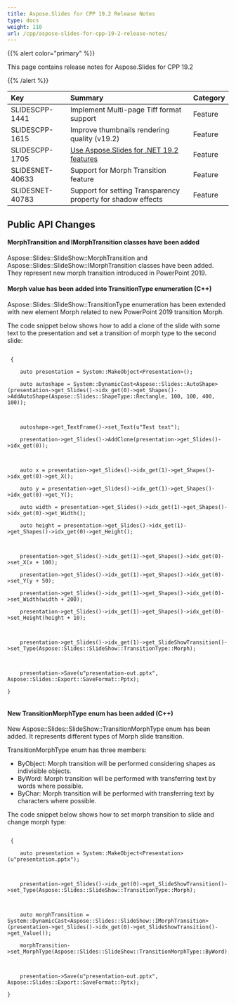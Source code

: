 ```yaml
---
title: Aspose.Slides for CPP 19.2 Release Notes
type: docs
weight: 110
url: /cpp/aspose-slides-for-cpp-19-2-release-notes/
---
```


{{% alert color="primary" %}} 

This page contains release notes for Aspose.Slides for CPP 19.2

{{% /alert %}} 

|**Key**|**Summary**|**Category**|
| :- | :- | :- |
|SLIDESCPP-1441|Implement Multi-page Tiff format support|Feature|
|SLIDESCPP-1615|Improve thumbnails rendering quality (v19.2)|Feature|
|SLIDESCPP-1705|[Use Aspose.Slides for .NET 19.2 features](https://docs.aspose.com/display/slidesnet/Aspose.Slides+for+.NET+19.2+Release+Notes)|Feature|
|SLIDESNET-40633|Support for Morph Transition feature|Feature|
|SLIDESNET-40783|Support for setting Transparency property for shadow effects|Feature|
## **Public API Changes**

#### **MorphTransition and IMorphTransition classes have been added**
Aspose::Slides::SlideShow::MorphTransition and Aspose::Slides::SlideShow::IMorphTransition classes have been added. They represent new morph transition introduced in PowerPoint 2019.
#### **Morph value has been added into TransitionType enumeration (C++)**
Aspose::Slides::SlideShow::TransitionType enumeration has been extended with new element Morph related to new PowerPoint 2019 transition Morph.

The code snippet below shows how to add a clone of the slide with some text to the presentation and set a transition of morph type to the second slide:

```

 {

    auto presentation = System::MakeObject<Presentation>();

    auto autoshape = System::DynamicCast<Aspose::Slides::AutoShape>(presentation->get_Slides()->idx_get(0)->get_Shapes()->AddAutoShape(Aspose::Slides::ShapeType::Rectangle, 100, 100, 400, 100));



    autoshape->get_TextFrame()->set_Text(u"Test text");

    presentation->get_Slides()->AddClone(presentation->get_Slides()->idx_get(0));



    auto x = presentation->get_Slides()->idx_get(1)->get_Shapes()->idx_get(0)->get_X();

    auto y = presentation->get_Slides()->idx_get(1)->get_Shapes()->idx_get(0)->get_Y();

    auto width = presentation->get_Slides()->idx_get(1)->get_Shapes()->idx_get(0)->get_Width();

    auto height = presentation->get_Slides()->idx_get(1)->get_Shapes()->idx_get(0)->get_Height();



    presentation->get_Slides()->idx_get(1)->get_Shapes()->idx_get(0)->set_X(x + 100);

    presentation->get_Slides()->idx_get(1)->get_Shapes()->idx_get(0)->set_Y(y + 50);

    presentation->get_Slides()->idx_get(1)->get_Shapes()->idx_get(0)->set_Width(width + 200);

    presentation->get_Slides()->idx_get(1)->get_Shapes()->idx_get(0)->set_Height(height + 10);



    presentation->get_Slides()->idx_get(1)->get_SlideShowTransition()->set_Type(Aspose::Slides::SlideShow::TransitionType::Morph);



    presentation->Save(u"presentation-out.pptx", Aspose::Slides::Export::SaveFormat::Pptx);

}


```
#### **New TransitionMorphType enum has been added (C++)**
New Aspose::Slides::SlideShow::TransitionMorphType enum has been added. It represents different types of Morph slide transition.

TransitionMorphType enum has three members:

- ByObject: Morph transition will be performed considering shapes as indivisible objects.
- ByWord: Morph transition will be performed with transferring text by words where possible.
- ByChar: Morph transition will be performed with transferring text by characters where possible.

The code snippet below shows how to set morph transition to slide and change morph type:

```

 {

    auto presentation = System::MakeObject<Presentation>(u"presentation.pptx");



    presentation->get_Slides()->idx_get(0)->get_SlideShowTransition()->set_Type(Aspose::Slides::SlideShow::TransitionType::Morph);



    auto morphTransition = System::DynamicCast<Aspose::Slides::SlideShow::IMorphTransition>(presentation->get_Slides()->idx_get(0)->get_SlideShowTransition()->get_Value());

    morphTransition->set_MorphType(Aspose::Slides::SlideShow::TransitionMorphType::ByWord);



    presentation->Save(u"presentation-out.pptx", Aspose::Slides::Export::SaveFormat::Pptx);

}


```




